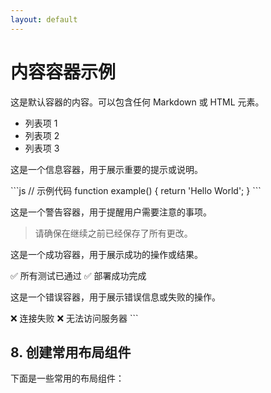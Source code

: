 ```yaml
---
layout: default
---
```


# 内容容器示例

<ContentContainer title="默认容器" subtitle="基本内容展示">
  这是默认容器的内容。可以包含任何 Markdown 或 HTML 元素。

  - 列表项 1
  - 列表项 2
  - 列表项 3
</ContentContainer>

<ContentContainer title="信息容器" subtitle="提供重要信息" type="info">
  这是一个信息容器，用于展示重要的提示或说明。

  \`\`\`js
  // 示例代码
  function example() {
    return 'Hello World';
  }
  \`\`\`
</ContentContainer>

<ContentContainer title="警告容器" subtitle="需要注意的事项" type="warning">
  这是一个警告容器，用于提醒用户需要注意的事项。

  > 请确保在继续之前已经保存了所有更改。
</ContentContainer>

<ContentContainer title="成功容器" subtitle="操作成功" type="success">
  这是一个成功容器，用于展示成功的操作或结果。

  ✅ 所有测试已通过
  ✅ 部署成功完成
</ContentContainer>

<ContentContainer title="错误容器" subtitle="错误信息" type="error">
  这是一个错误容器，用于展示错误信息或失败的操作。

  ❌ 连接失败
  ❌ 无法访问服务器
</ContentContainer>
\`\`\`

## 8. 创建常用布局组件

下面是一些常用的布局组件：

